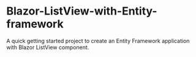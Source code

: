 # Blazor-ListView-with-Entity-framework
A quick getting started project to create an Entity Framework application with Blazor ListView component.
